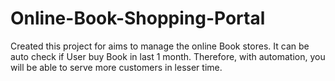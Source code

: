 # Online-Book-Shopping-Portal
Created this project for aims to manage the  online Book stores. It can be auto check if  User buy Book in last 1 month. Therefore, with  automation, you will be able to serve more  customers in lesser time. 
